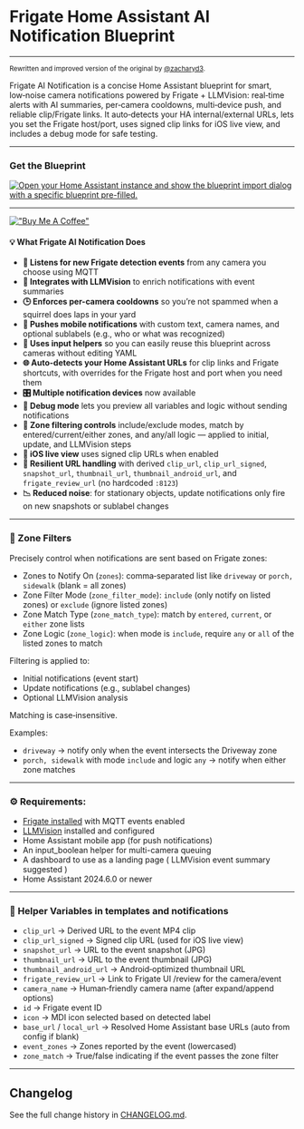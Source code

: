 # Frigate Home Assistant AI Notification Blueprint
---
<sup>Rewritten and improved version of the original by [@zacharyd3](https://github.com/zacharyd3/Frigate-Vision).</sup>

Frigate AI Notification is a concise Home Assistant blueprint for smart, low‑noise camera notifications powered by Frigate + LLMVision: real‑time alerts with AI summaries, per‑camera cooldowns, multi‑device push, and reliable clip/Frigate links. It auto‑detects your HA internal/external URLs, lets you set the Frigate host/port, uses signed clip links for iOS live view, and includes a debug mode for safe testing.

---

### Get the Blueprint

[![Open your Home Assistant instance and show the blueprint import dialog with a specific blueprint pre-filled.](https://my.home-assistant.io/badges/blueprint_import.svg)](https://my.home-assistant.io/redirect/blueprint_import/?blueprint_url=https%3A%2F%2Fgithub.com%2Fsam2kb%2Ffrigate-ai-notification-blueprint%2Fblob%2Fmain%2Ffrigate-ai-notification.yaml)

---
[!["Buy Me A Coffee"](https://www.buymeacoffee.com/assets/img/custom_images/orange_img.png)](https://buymeacoffee.com/sam2kb)
#### 💡 What Frigate AI Notification Does

* **🚨 Listens for new Frigate detection events** from any camera you choose using MQTT
* **🧠 Integrates with LLMVision** to enrich notifications with event summaries
* **🕒 Enforces per-camera cooldowns** so you’re not spammed when a squirrel does laps in your yard
* **📱 Pushes mobile notifications** with custom text, camera names, and optional sublabels (e.g., who or what was recognized)
* **🧩 Uses input helpers** so you can easily reuse this blueprint across cameras without editing YAML
* **🌐 Auto-detects your Home Assistant URLs** for clip links and Frigate shortcuts, with overrides for the Frigate host and port when you need them
* **🎛️ Multiple notification devices** now available
* **🐛 Debug mode** lets you preview all variables and logic without sending notifications
* **🧭 Zone filtering controls** include/exclude modes, match by entered/current/either zones, and any/all logic — applied to initial, update, and LLMVision steps
* **🔐 iOS live view** uses signed clip URLs when enabled
* **🔗 Resilient URL handling** with derived `clip_url`, `clip_url_signed`, `snapshot_url`, `thumbnail_url`, `thumbnail_android_url`, and `frigate_review_url` (no hardcoded `:8123`)
* **📉 Reduced noise**: for stationary objects, update notifications only fire on new snapshots or sublabel changes

---

### 🎯 Zone Filters

Precisely control when notifications are sent based on Frigate zones:

- Zones to Notify On (`zones`): comma‑separated list like `driveway` or `porch, sidewalk` (blank = all zones)
- Zone Filter Mode (`zone_filter_mode`): `include` (only notify on listed zones) or `exclude` (ignore listed zones)
- Zone Match Type (`zone_match_type`): match by `entered`, `current`, or `either` zone lists
- Zone Logic (`zone_logic`): when mode is `include`, require `any` or `all` of the listed zones to match

Filtering is applied to:
- Initial notifications (event start)
- Update notifications (e.g., sublabel changes)
- Optional LLMVision analysis

Matching is case‑insensitive.

Examples:
- `driveway` → notify only when the event intersects the Driveway zone
- `porch, sidewalk` with mode `include` and logic `any` → notify when either zone matches

---

### ⚙️ Requirements:

* [Frigate installed](https://docs.frigate.video/integrations/home-assistant/) with MQTT events enabled
* [LLMVision](https://llmvision.org/) installed and configured
* Home Assistant mobile app (for push notifications)
* An input_boolean helper for multi-camera queuing
* A dashboard to use as a landing page ( LLMVision event summary suggested )
* Home Assistant 2024.6.0 or newer

---

### 🔗 Helper Variables in templates and notifications

- `clip_url` → Derived URL to the event MP4 clip
- `clip_url_signed` → Signed clip URL (used for iOS live view)
- `snapshot_url` → URL to the event snapshot (JPG)
- `thumbnail_url` → URL to the event thumbnail (JPG)
- `thumbnail_android_url` → Android‑optimized thumbnail URL
- `frigate_review_url` → Link to Frigate UI /review for the camera/event
- `camera_name` → Human‑friendly camera name (after expand/append options)
- `id` → Frigate event ID
- `icon` → MDI icon selected based on detected label
- `base_url` / `local_url` → Resolved Home Assistant base URLs (auto from config if blank)
- `event_zones` → Zones reported by the event (lowercased)
- `zone_match` → True/false indicating if the event passes the zone filter

---

## Changelog

See the full change history in [CHANGELOG.md](./CHANGELOG.md).
